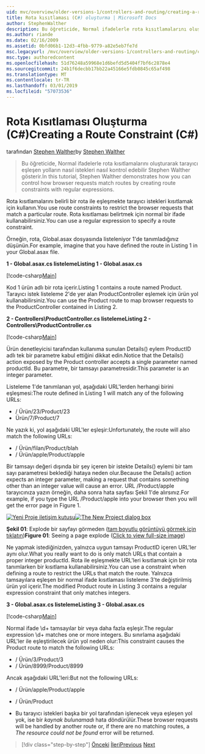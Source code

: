 ```yaml
---
uid: mvc/overview/older-versions-1/controllers-and-routing/creating-a-route-constraint-cs
title: Rota kısıtlaması (C#) oluşturma | Microsoft Docs
author: StephenWalther
description: Bu öğreticide, Normal ifadelerle rota kısıtlamalarını oluşturarak tarayıcı eşleşen yolların nasıl istekleri nasıl kontrol edebilir Stephen Walther gösterir.
ms.author: riande
ms.date: 02/16/2009
ms.assetid: 0bfd06b1-12d3-4fbb-9779-a82e5eb7fe7d
msc.legacyurl: /mvc/overview/older-versions-1/controllers-and-routing/creating-a-route-constraint-cs
msc.type: authoredcontent
ms.openlocfilehash: 51d76248a59968e1d6befd5d5404f7bf6c2878e4
ms.sourcegitcommit: 24b1f6decbb17bb22a45166e5fdb0845c65af498
ms.translationtype: MT
ms.contentlocale: tr-TR
ms.lasthandoff: 03/01/2019
ms.locfileid: "57073536"
---
```

<a name="creating-a-route-constraint-c"></a><span data-ttu-id="c0ce4-103">Rota Kısıtlaması Oluşturma (C#)</span><span class="sxs-lookup"><span data-stu-id="c0ce4-103">Creating a Route Constraint (C#)</span></span>
====================
<span data-ttu-id="c0ce4-104">tarafından [Stephen Walther](https://github.com/StephenWalther)</span><span class="sxs-lookup"><span data-stu-id="c0ce4-104">by [Stephen Walther](https://github.com/StephenWalther)</span></span>

> <span data-ttu-id="c0ce4-105">Bu öğreticide, Normal ifadelerle rota kısıtlamalarını oluşturarak tarayıcı eşleşen yolların nasıl istekleri nasıl kontrol edebilir Stephen Walther gösterir.</span><span class="sxs-lookup"><span data-stu-id="c0ce4-105">In this tutorial, Stephen Walther demonstrates how you can control how browser requests match routes by creating route constraints with regular expressions.</span></span>


<span data-ttu-id="c0ce4-106">Rota kısıtlamalarını belirli bir rota ile eşleşmekte tarayıcı istekleri kısıtlamak için kullanın.</span><span class="sxs-lookup"><span data-stu-id="c0ce4-106">You use route constraints to restrict the browser requests that match a particular route.</span></span> <span data-ttu-id="c0ce4-107">Rota kısıtlaması belirtmek için normal bir ifade kullanabilirsiniz.</span><span class="sxs-lookup"><span data-stu-id="c0ce4-107">You can use a regular expression to specify a route constraint.</span></span>

<span data-ttu-id="c0ce4-108">Örneğin, rota, Global.asax dosyasında listeleniyor 1'de tanımladığınız düşünün.</span><span class="sxs-lookup"><span data-stu-id="c0ce4-108">For example, imagine that you have defined the route in Listing 1 in your Global.asax file.</span></span>

<span data-ttu-id="c0ce4-109">**1 - Global.asax.cs listeleme**</span><span class="sxs-lookup"><span data-stu-id="c0ce4-109">**Listing 1 - Global.asax.cs**</span></span>

[!code-csharp[Main](creating-a-route-constraint-cs/samples/sample1.cs)]

<span data-ttu-id="c0ce4-110">Kod 1 ürün adlı bir rota içerir.</span><span class="sxs-lookup"><span data-stu-id="c0ce4-110">Listing 1 contains a route named Product.</span></span> <span data-ttu-id="c0ce4-111">Tarayıcı istek listeleme 2'de yer alan ProductController eşlemek için ürün yol kullanabilirsiniz.</span><span class="sxs-lookup"><span data-stu-id="c0ce4-111">You can use the Product route to map browser requests to the ProductController contained in Listing 2.</span></span>

<span data-ttu-id="c0ce4-112">**2 - Controllers\ProductController.cs listeleme**</span><span class="sxs-lookup"><span data-stu-id="c0ce4-112">**Listing 2 - Controllers\ProductController.cs**</span></span>

[!code-csharp[Main](creating-a-route-constraint-cs/samples/sample2.cs)]

<span data-ttu-id="c0ce4-113">Ürün denetleyicisi tarafından kullanıma sunulan Details() eylem ProductID adlı tek bir parametre kabul ettiğini dikkat edin.</span><span class="sxs-lookup"><span data-stu-id="c0ce4-113">Notice that the Details() action exposed by the Product controller accepts a single parameter named productId.</span></span> <span data-ttu-id="c0ce4-114">Bu parametre, bir tamsayı parametresidir.</span><span class="sxs-lookup"><span data-stu-id="c0ce4-114">This parameter is an integer parameter.</span></span>

<span data-ttu-id="c0ce4-115">Listeleme 1'de tanımlanan yol, aşağıdaki URL'lerden herhangi birini eşleşmesi:</span><span class="sxs-lookup"><span data-stu-id="c0ce4-115">The route defined in Listing 1 will match any of the following URLs:</span></span>

- <span data-ttu-id="c0ce4-116">/ Ürün/23</span><span class="sxs-lookup"><span data-stu-id="c0ce4-116">/Product/23</span></span>
- <span data-ttu-id="c0ce4-117">Ürün/7</span><span class="sxs-lookup"><span data-stu-id="c0ce4-117">/Product/7</span></span>

<span data-ttu-id="c0ce4-118">Ne yazık ki, yol aşağıdaki URL'ler eşleşir:</span><span class="sxs-lookup"><span data-stu-id="c0ce4-118">Unfortunately, the route will also match the following URLs:</span></span>

- <span data-ttu-id="c0ce4-119">/ Ürün/filan</span><span class="sxs-lookup"><span data-stu-id="c0ce4-119">/Product/blah</span></span>
- <span data-ttu-id="c0ce4-120">/ Ürün/apple</span><span class="sxs-lookup"><span data-stu-id="c0ce4-120">/Product/apple</span></span>

<span data-ttu-id="c0ce4-121">Bir tamsayı değeri dışında bir şey içeren bir istekte Details() eylemi bir tam sayı parametresi beklediği hataya neden olur.</span><span class="sxs-lookup"><span data-stu-id="c0ce4-121">Because the Details() action expects an integer parameter, making a request that contains something other than an integer value will cause an error.</span></span> <span data-ttu-id="c0ce4-122">URL /Product/apple tarayıcınıza yazın örneğin, daha sonra hata sayfası Şekil 1'de alırsınız.</span><span class="sxs-lookup"><span data-stu-id="c0ce4-122">For example, if you type the URL /Product/apple into your browser then you will get the error page in Figure 1.</span></span>


<span data-ttu-id="c0ce4-123">[![Yeni Proje iletişim kutusu](creating-a-route-constraint-cs/_static/image1.jpg)](creating-a-route-constraint-cs/_static/image1.png)</span><span class="sxs-lookup"><span data-stu-id="c0ce4-123">[![The New Project dialog box](creating-a-route-constraint-cs/_static/image1.jpg)](creating-a-route-constraint-cs/_static/image1.png)</span></span>

<span data-ttu-id="c0ce4-124">**Şekil 01**: Explode bir sayfayı görmeden ([tam boyutlu görüntüyü görmek için tıklatın](creating-a-route-constraint-cs/_static/image2.png))</span><span class="sxs-lookup"><span data-stu-id="c0ce4-124">**Figure 01**: Seeing a page explode ([Click to view full-size image](creating-a-route-constraint-cs/_static/image2.png))</span></span>


<span data-ttu-id="c0ce4-125">Ne yapmak istediğinizden, yalnızca uygun tamsayı ProductID içeren URL'ler aynı olur.</span><span class="sxs-lookup"><span data-stu-id="c0ce4-125">What you really want to do is only match URLs that contain a proper integer productId.</span></span> <span data-ttu-id="c0ce4-126">Rota ile eşleşmekte URL'leri kısıtlamak için bir rota tanımlarken bir kısıtlama kullanabilirsiniz.</span><span class="sxs-lookup"><span data-stu-id="c0ce4-126">You can use a constraint when defining a route to restrict the URLs that match the route.</span></span> <span data-ttu-id="c0ce4-127">Yalnızca tamsayılara eşleşen bir normal ifade kısıtlaması listeleme 3'te değiştirilmiş ürün yol içerir.</span><span class="sxs-lookup"><span data-stu-id="c0ce4-127">The modified Product route in Listing 3 contains a regular expression constraint that only matches integers.</span></span>

<span data-ttu-id="c0ce4-128">**3 - Global.asax.cs listeleme**</span><span class="sxs-lookup"><span data-stu-id="c0ce4-128">**Listing 3 - Global.asax.cs**</span></span>

[!code-csharp[Main](creating-a-route-constraint-cs/samples/sample3.cs)]

<span data-ttu-id="c0ce4-129">Normal ifade \d+ tamsayılar bir veya daha fazla eşleşir.</span><span class="sxs-lookup"><span data-stu-id="c0ce4-129">The regular expression \d+ matches one or more integers.</span></span> <span data-ttu-id="c0ce4-130">Bu sınırlama aşağıdaki URL'ler ile eşleştirilecek ürün yol neden olur:</span><span class="sxs-lookup"><span data-stu-id="c0ce4-130">This constraint causes the Product route to match the following URLs:</span></span>

- <span data-ttu-id="c0ce4-131">/ Ürün/3</span><span class="sxs-lookup"><span data-stu-id="c0ce4-131">/Product/3</span></span>
- <span data-ttu-id="c0ce4-132">/ Ürün/8999</span><span class="sxs-lookup"><span data-stu-id="c0ce4-132">/Product/8999</span></span>

<span data-ttu-id="c0ce4-133">Ancak aşağıdaki URL'leri:</span><span class="sxs-lookup"><span data-stu-id="c0ce4-133">But not the following URLs:</span></span>

- <span data-ttu-id="c0ce4-134">/ Ürün/apple</span><span class="sxs-lookup"><span data-stu-id="c0ce4-134">/Product/apple</span></span>
- <span data-ttu-id="c0ce4-135">/ Ürün</span><span class="sxs-lookup"><span data-stu-id="c0ce4-135">/Product</span></span>

- <span data-ttu-id="c0ce4-136">Bu tarayıcı istekleri başka bir yol tarafından işlenecek veya eşleşen yol yok, ise bir *kaynak bulunamadı* hata döndürülür.</span><span class="sxs-lookup"><span data-stu-id="c0ce4-136">These browser requests will be handled by another route or, if there are no matching routes, a *The resource could not be found* error will be returned.</span></span>

> [!div class="step-by-step"]
> <span data-ttu-id="c0ce4-137">[Önceki](creating-custom-routes-cs.md)
> [İleri](creating-a-custom-route-constraint-cs.md)</span><span class="sxs-lookup"><span data-stu-id="c0ce4-137">[Previous](creating-custom-routes-cs.md)
[Next](creating-a-custom-route-constraint-cs.md)</span></span>
